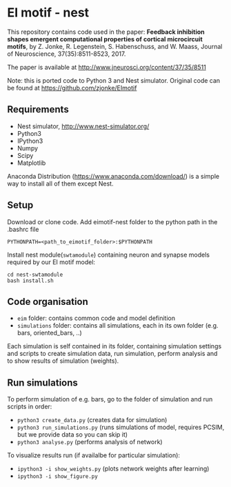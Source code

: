 # EI motif - nest

This repository contains code used in the paper:
**Feedback inhibition shapes emergent computational properties of cortical microcircuit motifs**, 
by Z. Jonke, R. Legenstein, S. Habenschuss, and W. Maass,
Journal of Neuroscience, 37(35):8511-8523, 2017.

The paper is available at http://www.jneurosci.org/content/37/35/8511

Note: this is ported code to Python 3 and Nest simulator.
Original code can be found at https://github.com/zjonke/EImotif

## Requirements

- Nest simulator, http://www.nest-simulator.org/
- Python3
- IPython3
- Numpy
- Scipy
- Matplotlib

Anaconda Distribution (https://www.anaconda.com/download/) is a simple way to install all of them except Nest.


## Setup

Download or clone code.
Add eimotif-nest folder to the python path in the .bashrc file
```
PYTHONPATH=<path_to_eimotif_folder>:$PYTHONPATH
```

Install nest module(`swtamodule`) containing neuron and synapse models required by our EI motif model:
```
cd nest-swtamodule
bash install.sh
```


## Code organisation

- `eim` folder: contains common code and model definition
- `simulations` folder: contains all simulations, each in its own folder (e.g. bars, oriented_bars, ..)

Each simulation is self contained in its folder, containing simulation settings and scripts to create simulation data, run simulation, perform analysis and to show results of simulation (weights).

## Run simulations

To perform simulation of e.g. bars, go to the folder of simulation and run scripts in order:
- `python3 create_data.py` (creates data for simulation)
- `python3 run_simulations.py` (runs simulations of model, requires PCSIM, but we provide data so you can skip it)
- `python3 analyse.py` (performs analysis of network)

To visualize results run (if availalbe for particular simulation):
- `ipython3 -i show_weights.py` (plots network weights after learning)
- `ipython3 -i show_figure.py`

